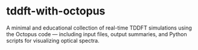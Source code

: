 # tddft-with-octopus
A minimal and educational collection of real-time TDDFT simulations using the Octopus code — including input files, output summaries, and Python scripts for visualizing optical spectra.
